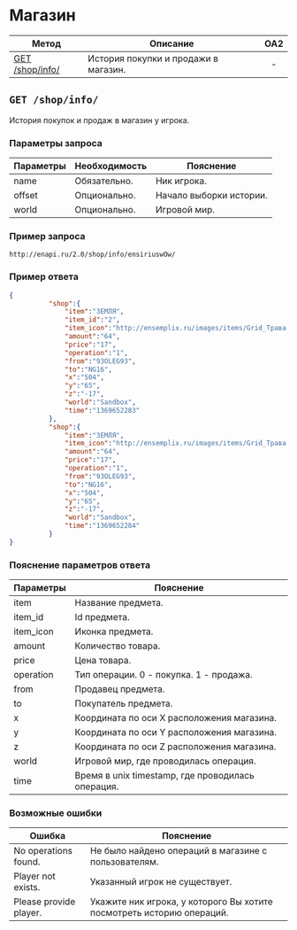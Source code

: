 Магазин
==========
| Метод | Описание | OA2 |
| ----- | -------- |:---:|
| [GET /shop/info/](shop.md#get-shopinfo) | История покупки и продажи в магазин. | - |

## ``` GET /shop/info/ ``` 
История покупок и продаж в магазин у игрока. 
### Параметры запроса
| Параметры | Необходимость | Пояснение |
| --------- | ------------- | --------- |
| name      | Обязательно.  | Ник игрока. |
| offset    | Опционально.  | Начало выборки истории. |
| world     | Опционально.  | Игровой мир. |

### Пример запроса
``` 
http://enapi.ru/2.0/shop/info/ensiriuswOw/
```
### Пример ответа 
```json 
{
          "shop":{
              "item":"ЗЕМЛЯ",
              "item_id":"2",
              "item_icon":"http://ensemplix.ru/images/items/Grid_Трава.png",
              "amount":"64",
              "price":"17",
              "operation":"1",
              "from":"93OLEG93",
              "to":"NG16",
              "x":"504",
              "y":"65",
              "z":"-17",
              "world":"Sandbox",
              "time":"1369652283"
          },
          "shop":{
              "item":"ЗЕМЛЯ",
              "item_icon":"http://ensemplix.ru/images/items/Grid_Трава.png",
              "amount":"64",
              "price":"17",
              "operation":"1",
              "from":"93OLEG93",
              "to":"NG16",
              "x":"504",
              "y":"65",
              "z":"-17",
              "world":"Sandbox",
              "time":"1369652284"
          }   
}
```
### Пояснение параметров ответа
| Параметры | Пояснение |
| --------- | --------- |
| item      | Название предмета. |
| item_id   | Id предмета. |
| item_icon | Иконка предмета. |
| amount    | Количество товара. |
| price     | Цена товара. |
| operation | Тип операции. 0 - покупка. 1 - продажа. |
| from      | Продавец предмета. |
| to        | Покупатель предмета. |
| x         | Координата по оси X расположения магазина. |
| y         | Координата по оси Y расположения магазина. |
| z         | Координата по оси Z расположения магазина. |
| world     | Игровой мир, где проводилась операция. |
| time      | Время в unix timestamp, где проводилась операция. |

### Возможные ошибки
| Ошибка | Пояснение |
| ------ | --------- |
| No operations found. | Не было найдено операций в магазине с пользователям. |
| Player not exists. | Указанный игрок не существует. |
| Please provide player. | Укажите ник игрока, у которого Вы хотите посмотреть историю операций. |












